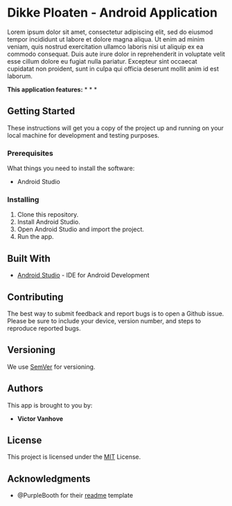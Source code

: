 # Dikke Ploaten - Android Application

Lorem ipsum dolor sit amet, consectetur adipiscing elit, sed do eiusmod tempor incididunt ut labore et dolore magna aliqua. Ut enim ad minim veniam, quis nostrud exercitation ullamco laboris nisi ut aliquip ex ea commodo consequat. Duis aute irure dolor in reprehenderit in voluptate velit esse cillum dolore eu fugiat nulla pariatur. Excepteur sint occaecat cupidatat non proident, sunt in culpa qui officia deserunt mollit anim id est laborum.

__This application features:__
*
*
*

## Getting Started

These instructions will get you a copy of the project up and running on your local machine for development and testing purposes.

### Prerequisites

What things you need to install the software:

* Android Studio

### Installing

1. Clone this repository.
2. Install Android Studio.
3. Open Android Studio and import the project.
4. Run the app.

## Built With

* [Android Studio](https://developer.android.com/studio) - IDE for Android Development

## Contributing

The best way to submit feedback and report bugs is to open a Github issue.
Please be sure to include your device, version number, and
steps to reproduce reported bugs. 

## Versioning

We use [SemVer](http://semver.org/) for versioning.

## Authors

This app is brought to you by:

* **Victor Vanhove** 

## License

This project is licensed under the [MIT](https://opensource.org/licenses/MIT) License.

## Acknowledgments

- @PurpleBooth for their [readme](https://gist.github.com/PurpleBooth/109311bb0361f32d87a2) template
